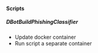 
#### Scripts
##### DBotBuildPhishingClassifier
- Update docker container 
- Run script a separate container
